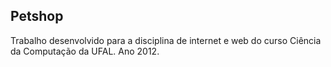 ## Petshop

Trabalho desenvolvido para a disciplina de internet e web do curso Ciência da Computação da UFAL. Ano 2012. 
